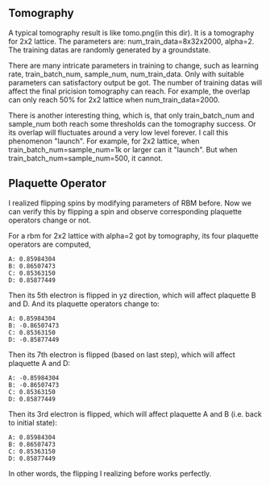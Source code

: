## Tomography

A typical tomography result is like tomo.png(in this dir). It is a tomography for 2x2 lattice. 
The parameters are: num_train_data=8x32x2000, alpha=2. 
The training datas are randomly generated by a groundstate. 
    
There are many intricate parameters in training to change, such as learning rate, train_batch_num, sample_num, num_train_data. 
Only with suitable parameters can satisfactory output be got.
The number of training datas will affect the final pricision tomography can reach.
For example, the overlap can only reach 50% for 2x2 lattice when num_train_data=2000.

There is another interesting thing, which is, that only train_batch_num and sample_num both reach some thresholds can the tomography success. Or its overlap will fluctuates around a very low level forever. I call this phenomenon "launch". For example, for 2x2 lattice, when train_batch_num=sample_num=1k or larger can it "launch". But when train_batch_num=sample_num=500, it cannot. 


## Plaquette Operator

I realized flipping spins by modifying parameters of RBM before. Now we can verify this by flipping a spin and observe corresponding plaquette operators change or not.

For a rbm for 2x2 lattice with alpha=2 got by tomography, its four plaquette operators are computed,
    
    A: 0.85984304
    B: 0.86507473
    C: 0.85363150
    D: 0.85877449

Then its 5th electron is flipped in yz direction, which will affect plaquette B and D. And its plaquette operators change to:
    
    A: 0.85984304
    B: -0.86507473
    C: 0.85363150
    D: -0.85877449

Then its 7th electron is flipped (based on last step), which will affect plaquette A and D:

    A: -0.85984304
    B: -0.86507473
    C: 0.85363150
    D: 0.85877449
    
Then its 3rd electron is flipped, which will affect plaquette A and B (i.e. back to initial state):

    A: 0.85984304
    B: 0.86507473
    C: 0.85363150
    D: 0.85877449
    
In other words, the flipping I realizing before works perfectly.
    
    
